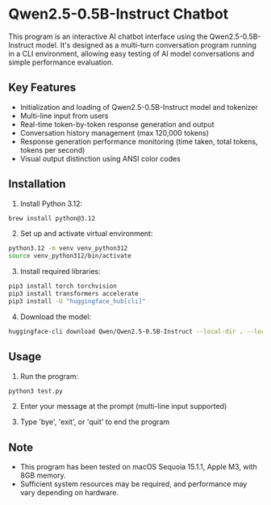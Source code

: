 # Qwen2.5-0.5B-Instruct Chatbot

This program is an interactive AI chatbot interface using the Qwen2.5-0.5B-Instruct model. It's designed as a multi-turn conversation program running in a CLI environment, allowing easy testing of AI model conversations and simple performance evaluation.

## Key Features
- Initialization and loading of Qwen2.5-0.5B-Instruct model and tokenizer
- Multi-line input from users
- Real-time token-by-token response generation and output
- Conversation history management (max 120,000 tokens)
- Response generation performance monitoring (time taken, total tokens, tokens per second)
- Visual output distinction using ANSI color codes

## Installation
1. Install Python 3.12:
```sh
brew install python@3.12
```

2. Set up and activate virtual environment:
```sh
python3.12 -m venv venv_python312
source venv_python312/bin/activate
```

3. Install required libraries:
```sh
pip3 install torch torchvision
pip3 install transformers accelerate
pip3 install -U "huggingface_hub[cli]"
```

4. Download the model:
```sh
huggingface-cli download Qwen/Qwen2.5-0.5B-Instruct --local-dir . --local-dir-use-symlinks False
```

## Usage
1. Run the program:
```sh
python3 test.py
```

2. Enter your message at the prompt (multi-line input supported)

3. Type 'bye', 'exit', or 'quit' to end the program

## Note
- This program has been tested on macOS Sequoia 15.1.1, Apple M3, with 8GB memory.
- Sufficient system resources may be required, and performance may vary depending on hardware.
